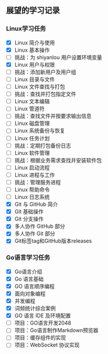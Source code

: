 ## 展望的学习记录

### Linux学习任务
- [x] Linux 简介与使用                                    
- [x] Linux 基本操作                                      
- [ ] 挑战：为 shiyanlou 用户设置环境变量                 
- [x] Linux 用户与权限                                    
- [ ] 挑战：添加新用户及用户组                            
- [ ] Linux 目录与文件                                    
- [ ] Linux 文件查找与打包                                
- [ ] 挑战：查找并打包指定文件                            
- [ ] Linux 文本编辑                                      
- [ ] Linux 管道符                                        
- [ ] 挑战：查找文件并按要求输出信息                      
- [ ] Linux 磁盘管理                                      
- [ ] Linux 系统备份与恢复                                
- [ ] Linux 任务计划                                      
- [ ] 挑战：定期打包备份日志                              
- [ ] Linux 软件管理                                      
- [ ] 挑战：根据业务需求查找并安装软件包                  
- [ ] Linux 启动流程                                      
- [ ] Linux 进程与工作                                    
- [ ] 挑战：管理服务进程                                  
- [ ] Linux 帮助命令                                      
- [ ] Linux 日志系统                                      
- [x] Git 与 GitHub 简介                  
- [x] Git 基础操作                        
- [x] Git 分支操作                        
- [x] 多人协作 GitHub 部分                
- [x] 多人协作 Git 部分                   
- [x] Git标签tag和GitHub版本releases      

### Go语言学习任务
- [x] Go语言介绍                      
- [x] Go 语言基础                     
- [x] GO 语言顺序编程                 
- [x] 面向对象编程                    
- [x] 并发编程                        
- [x] 词频统计综合案例                
- [x] GO 语言 IDE 及环境配置          
- [ ] 项目：GO语言开发2048                  
- [ ] 项目：Go语言制作Markdown预览器        
- [ ] 项目：缓存组件的实现                  
- [ ] 项目：WebSocket 协议实现              
